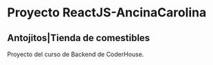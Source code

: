 # Proyecto ReactJS-AncinaCarolina
## **Antojitos|Tienda de comestibles**

Proyecto del curso de Backend de CoderHouse. 
